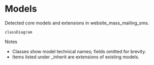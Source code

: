 # Models

Detected core models and extensions in website_mass_mailing_sms.

```mermaid
classDiagram
```

Notes
- Classes show model technical names; fields omitted for brevity.
- Items listed under _inherit are extensions of existing models.
